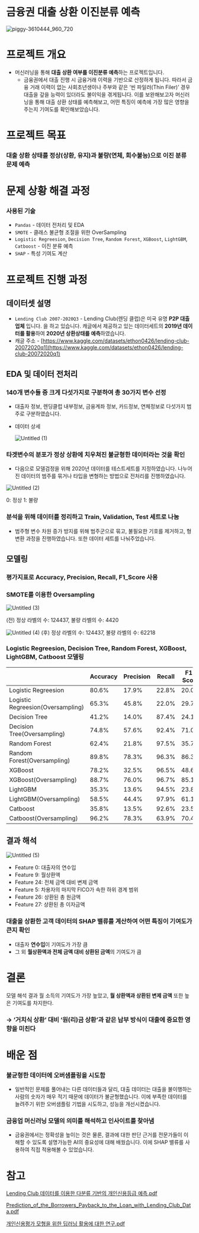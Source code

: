 # 금융권 대출 상환 이진분류 예측
![piggy-3610444_960_720](https://user-images.githubusercontent.com/86893209/181442606-f106337c-57b8-4a24-ab14-18271bf3bdaa.jpg)
# 프로젝트 개요

- 머신러닝을 통해 **대출 상환 여부를 이진분류 예측**하는 프로젝트입니다.
    - 금융권에서 대출 진행 시 금융거래 이력을 기반으로 산정하게 됩니다. 따라서 금융 거래 이력이 없는 사회초년생이나 주부와 같은 ‘씬 파일러(Thin Filer)’ 경우 대출을 갚을 능력이 있더라도 불이익을 겪게됩니다. 이를 보완해보고자 머신러닝을 통해 대출 상환 상태를 예측해보고, 어떤 특징이 예측에 가장 많은 영향을 주는지 기여도를 확인해보았습니다.

# 프로젝트 목표

### 대출 상환 상태를 정상(상환, 유지)과 불량(연체, 회수불능)으로 이진 분류 문제 예측

# 문제 상황 해결 과정

### 사용된 기술

- `Pandas` - 데이터 전처리 및 EDA
- `SMOTE` - 클래스 불균형 조절을 위한 OverSampling
- `Logistic Regreesion`, `Decision Tree`, `Random Forest`, `XGBoost`, `LightGBM`, `Catboost` - 이진 분류 예측
- `SHAP` - 특성 기여도 계산

# 프로젝트 진행 과정

## 데이터셋 설명

- `Lending Club 2007-2020Q3` - Lending Club(렌딩 클럽)은 미국 유명 **P2P 대출 업체** 입니다.
을 하고 있습니다.  캐글에서 제공하고 있는 데이터세트의 **2019년 데이터를 활용**하여 **2020년 상환상태를 예측**하였습니다.
- 캐글 주소 - [https://www.kaggle.com/datasets/ethon0426/lending-club-20072020q1](https://www.kaggle.com/datasets/ethon0426/lending-club-20072020q1)

## EDA 및 데이터 전처리

### 140개 변수들 중 크게 다섯가지로 구분하여 총 30가지 변수 선정

- 대출자 정보, 렌딩클럽 내부정보, 금융계좌 정보, 카드정보, 연체정보로 다섯가지 범주로 구분하였습니다.
- 데이터 상세
    
    ![Untitled (1)](https://user-images.githubusercontent.com/86893209/183793641-175504e6-2ac2-4bbe-a8eb-adddfa1e6afa.png)
    

### 타겟변수의 분포가 정상 상환에 치우쳐진 불균형한 데이터라는 것을 확인

- 다음으로 모델검정을 위해 2020년 데이터를 테스트세트를 지정하였습니다. 나누어진 데이터의 범주를 묶거나 타입을 변형하는 방법으로 전처리를 진행하였습니다.

![Untitled (2)](https://user-images.githubusercontent.com/86893209/183793700-4fb97b82-2fdc-4b27-a337-8ca725e4ef45.png)

0: 정상 1: 불량

### 분석을 위해 데이터를 정리하고 Train, Validation, Test 세트로 나눔

- 범주형 변수 차원 증가 방지를 위해 범주군으로 묶고, 불필요한 기호를 제거하고, 형 변환 과정을 진행하였습니다. 또한 데이터 세트를 나눠주었습니다.

## 모델링

### 평가지표로 Accuracy, Precision, Recall, F1_Score 사용
### SMOTE를 이용한 Oversampling

![Untitled (3)](https://user-images.githubusercontent.com/86893209/183793719-85930add-b96f-45fd-8ee7-18acfd770b74.png)

(전) 정상 라벨의 수: 124437, 불량 라벨의 수: 4420

![Untitled (4)](https://user-images.githubusercontent.com/86893209/183793733-70b087c6-f252-40c1-9b55-5728f2ad9402.png)
(후) 정상 라벨의 수: 124437, 불량 라벨의 수: 62218

### Logistic Regreesion, Decision Tree, Random Forest, XGBoost, LightGBM, Catboost 모델링
|  | Accuracy | Precision | Recall | F1-Score |
| --- | --- | --- | --- | --- |
| Logistic Regreesion | 80.6% | 17.9% | 22.8% | 20.0% |
| Logistic Regreesion(Oversampling) | 65.3% | 45.8% | 22.0% | 29.7% |
| Decision Tree | 41.2% | 14.0% | 87.4% | 24.1% |
| Decision Tree(Oversampling) | 74.8% | 57.6% | 92.4% | 71.0% |
| Random Forest | 62.4% | 21.8% | 97.5% | 35.7% |
| Random Forest(Oversampling) | 89.8% | 78.3% | 96.3% | 86.3% |
| XGBoost | 78.2% | 32.5% | 96.5% | 48.6% |
| XGBoost(Oversampling) | 88.7% | 76.0% | 96.7% | 85.1% |
| LightGBM | 35.3% | 13.6% | 94.5% | 23.8% |
| LightGBM(Oversampling) | 58.5% | 44.4% | 97.9% | 61.1% |
| Catboost | 35.8% | 13.5% | 92.6% | 23.5% |
| Catboost(Oversampling) | 96.2% | 78.3% | 63.9% | 70.4% |
## 결과 해석

![Untitled (5)](https://user-images.githubusercontent.com/86893209/183793755-48d24220-968c-4707-8cd8-4ec27488fb9c.png)

- Feature 0: 대출자의 연수입
- Feature 9: 월상환액
- Feature 24: 전체 금액 대비 변제 금액
- Feature 5: 차용자의 마지막 FICO가 속한 하위 경계 범위
- Feature 26: 상환된 총 원금액
- Feature 27: 상환된 총 이자금액

### 대출을 상환한 고객 데이터의 SHAP 밸류를 계산하여 어떤 특징이 기여도가 큰지 확인

- 대출자 **연수입**이 기여도가 가장 큼
- 그 외 **월상환액과 전체 금액 대비 상환된 금액**의 기여도가 큼

# 결론

모델 해석 결과 월 소득의 기여도가 가장 높았고, **월 상환액과 상환된 변제 금액** 또한 높은 기여도를 차지한다.

### → ‘거치식 상환’ 대비 ‘원(리)금 상환’과 같은 납부 방식이 대출에 중요한 영향을 미친다

# 배운 점

### 불균형한 데이터에 오버샘플링을 시도함

- 일반적인 문제를 풀어내는 다른 데이터들과 달리, 대출 데이터는 대출을 불이행하는 사람의 숫자가 매우 적기 때문에 데이터가 불균형했습니다. 이에 부족한 데이터를 늘려주기 위한 오버샘플링 기법을 시도하고, 성능을 개선시켰습니다.

### 금융업 머신러닝 모델의 의미를 해석하고 인사이트를 찾아냄

- 금융권에서는 정확성을 높이는 것은 물론, 결과에 대한 판단 근거를 전문가들이 이해할 수 있도록 설명가능한 AI의 중요성에 대해 배웠습니다. 이에 SHAP 밸류를 사용하여 직접 적용해볼 수 있었습니다.

# 참고

[Lending Club 데이터를 이용한 다분류 기반의 개인신용등급 예측.pdf](https://s3-us-west-2.amazonaws.com/secure.notion-static.com/09e1cb80-48b4-433c-af99-a2e8d891fb35/Lending_Club______.pdf)

[Prediction_of_the_Borrowers_Payback_to_the_Loan_with_Lending_Club_Data.pdf](https://s3-us-west-2.amazonaws.com/secure.notion-static.com/027ea01f-ead7-46c9-a5a0-0af2622ade42/Prediction_of_the_Borrowers_Payback_to_the_Loan_with_Lending_Club_Data.pdf)

[개인신용평가 모형을 위한 딥러닝 활용에 대한 연구.pdf](https://s3-us-west-2.amazonaws.com/secure.notion-static.com/ac52d140-e81f-4cea-9874-f39eaa9e318e/______.pdf)
